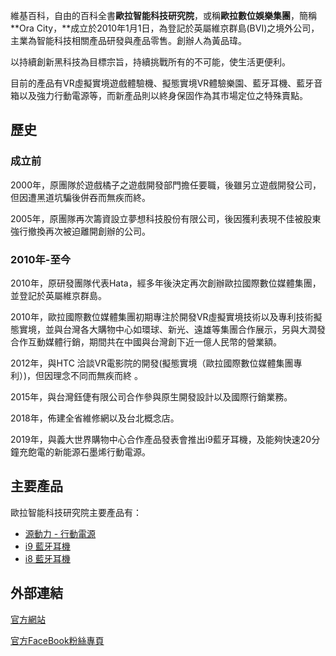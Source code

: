 維基百科，自由的百科全書**歐拉智能科技研究院**，或稱**歐拉數位娛樂集團**，簡稱**Ora
City，**成立於2010年1月1日，為登記於英屬維京群島(BVI)之境外公司，主業為智能科技相關產品研發與產品零售。創辦人為黃品瑋。

以持續創新黑科技為目標宗旨，持續挑戰所有的不可能，使生活更便利。

目前的產品有VR虛擬實境遊戲體驗機、擬態實境VR體驗樂園、藍牙耳機、藍牙音箱以及強力行動電源等，而新產品則以終身保固作為其市場定位之特殊賣點。

## 歷史

### 成立前

2000年，原團隊於遊戲橘子之遊戲開發部門擔任要職，後雖另立遊戲開發公司，但因遭黑道坑騙後併吞而無疾而終。

2005年，原團隊再次籌資設立夢想科技股份有限公司，後因獲利表現不佳被股東強行撤換再次被迫離開創辦的公司。

### 2010年-至今

2010年，原研發團隊代表Hata，經多年後決定再次創辦歐拉國際數位媒體集團，並登記於英屬維京群島。

2010年，歐拉國際數位媒體集團初期專注於開發VR虛擬實境技術以及專利技術擬態實境，並與台灣各大購物中心如環球、新光、遠雄等集團合作展示，另與大潤發合作互動媒體行銷，期間共在中國與台灣創下近一億人民幣的營業額。

2012年，與HTC 洽談VR電影院的開發(擬態實境（歐拉國際數位媒體集團專利）)，但因理念不同而無疾而終 。

2015年，與台灣鈺倢有限公司合作參與原生開發設計以及國際行銷業務。

2018年，佈建全省維修網以及台北概念店。

2019年，與義大世界購物中心合作產品發表會推出i9藍牙耳機，及能夠快速20分鐘充飽電的新能源石墨烯行動電源。

## 主要產品

歐拉智能科技研究院主要產品有：

  - [源動力 - 行動電源](https://ora.city/zh-Hant/items/power/3)
  - [i9 藍牙耳機](https://ora.city/zh-Hant/items/headphones/1)
  - [i8 藍牙耳機](https://ora.city/zh-Hant/items/good/2)

## 外部連結

[官方網站](https://ora.city/zh-Hant/home)

[官方FaceBook粉絲專頁](https://www.facebook.com/Oraaicity/)